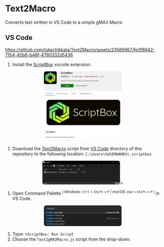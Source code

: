# Text2Macro
Converts text written in VS Code to a simple gMA3 Macro

## VS Code
https://github.com/lukechikkala/Text2Macro/assets/23566967/fe3f8642-7154-40b6-b48f-4790332d5436

1. Install the [ScriptBox](https://marketplace.visualstudio.com/items?itemName=cubicle6.scriptbox) vscode extension.
<p align="center">
    <img src="rsc/ScriptBox.png" width=50% height=50% style="border-radius: 7px">
</p>

1. Download the [Text2Macro](/VS%20Code/Text2gMA3Macro.js) script from [VS Code](/VS%20Code/) directory of this repository to the following location:
`C:\Users\%USERNAME%\.scriptbox`

<p align="center">
    <img src="rsc/ScripBox_Scripts_Folder.png" width=50% height=50% style="border-radius: 7px">>
</p>

1. Open Command Palette <sup>(<I> Windows: `Ctrl` + `Shift` + `P` | macOS: `Cmd` + `Shift` + `P`</I> )</sup> in VS Code.

<p align="center">
    <img src="rsc/ScriptBox_RunScript.png" width=50% height=50% style="border-radius: 7px">
</p>

1. Type: `>ScriptBox: Run Script`
1. Choose the  `Text2gMA3Macro.js` script from the drop-down.
